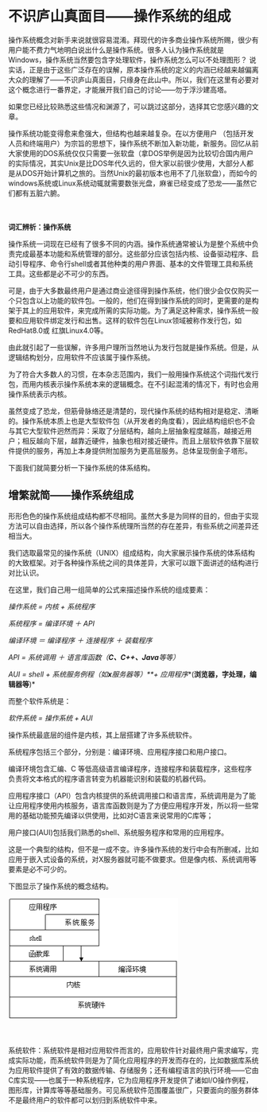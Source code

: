# 不识庐山真面目――操作系统的组成

操作系统概念对新手来说就很容易混淆。拜现代的许多商业操作系统所赐，很少有用户能不费力气地明白说出什么是操作系统。很多人认为操作系统就是Windows，操作系统当然要包含字处理软件，操作系统怎么可以不处理图形？        说实话，正是由于这些广泛存在的误解，原本操作系统的定义的内涵已经越来越偏离大众的理解了――不识庐山真面目，只缘身在此山中。所以，我们在这里有必要对这个概念进行一番界定，才能展开我们自己的讨论――勿于浮沙建高塔。

如果您已经比较熟悉这些情况和渊源了，可以跳过这部分，选择其它您感兴趣的文章。

操作系统功能变得愈来愈强大，但结构也越来越复杂。在以方便用户 （包括开发人员和终端用户）为宗旨的思想下，操作系统不断加入新功能，新服务。回忆从前大家使用的DOS系统仅仅只需要一张软盘（拿DOS举例是因为比较切合国内用户的实际情况，其实Unix是比DOS年代久远的，但大家以前很少使用，大部分人都是从DOS开始计算机之旅的。当然Unix的最初版本也用不了几张软盘），而如今的windows系统或Linux系统动辄就需要数张光盘，麻雀已经变成了恐龙――虽然它们都有五脏六腑。

　

**词汇辨析：操作系统**

​        操作系统一词现在已经有了很多不同的内涵。操作系统通常被认为是整个系统中负责完成最基本功能和系统管理的部分。这些部分应该包括内核、设备驱动程序、启动引导程序、命令行shell或者其他种类的用户界面、基本的文件管理工具和系统工具。这些都是必不可少的东西。

​    可是，由于大多数最终用户是通过商业途径得到操作系统，他们很少会仅仅购买一个只包含以上功能的软件包。一般的，他们在得到操作系统的同时，更需要的是构架于其上的应用软件，来完成所需的实际功能。为了满足这种需求，操作系统一般要和应用软件绑定发行和出售。这样的软件包在Linux领域被称作发行包，如RedHat8.0或        红旗Linux4.0等。

​    由此就引起了一些误解，许多用户理所当然地认为发行包就是操作系统。但是，从逻辑结构划分，应用软件不应该属于操作系统。

​    为了符合大多数人的习惯，在本杂志范围内，我们一般用操作系统这个词指代发行包，而用内核表示操作系统本来的逻辑概念。在不引起混淆的情况下，有时也会用操作系统表示内核。

 

虽然变成了恐龙，但筋骨脉络还是清楚的，现代操作系统的结构相对是稳定、清晰的。操作系统本质上也是大型软件包（从开发者的角度看），因此结构组织也不会与其它大型软件迥然而异：采取了分层结构，越向上层抽象程度越高，越接近用户；相反越向下层，越靠近硬件，抽象也相对接近硬件。而且上层软件依靠下层软件提供的服务，再加上本身提供附加服务为更高层服务。总体呈现倒金子塔形。

下面我们就简要分析一下操作系统的体系结构。

## 增繁就简――操作系统组成 

形形色色的操作系统组成结构都不尽相同。虽然大多是为同样的目的，但由于实现方法可以自由选择，所以各个操作系统理所当然的存在差异，有些系统之间差异还相当大。

我们选取最常见的操作系统（UNIX）组成结构，向大家展示操作系统的体系结构的大致框架。对于各种操作系统之间的具体差异，大家可以跟下面讲述的结构进行对比认识。  

在这里，我们自己用一组简单的公式来描述操作系统的组成要素：

*操作系统* *=* *内核* *+* *系统程序*

*系统程序* *=* *编译环境* *＋* *API*

*编译环境* *＝* *编译程序* *＋* *连接程序* *＋* *装载程序*

*API =* *系统调用* *＋* *语言库函数（**C、C++、Java**等等）*

*AUI = shell +* *系统服务例程（如**x**服务器等）**+*       *应用程序**(**浏览器，字处理，编辑器等**)* 

而整个软件系统是：

*软件系统* *=* *操作系统* *+ AUI*

操作系统最底层的组件是内核，其上层搭建了许多系统软件。

系统程序包括三个部分，分别是：编译环境、应用程序接口和用户接口。

编译环境包含汇编、C 等低高级语言编译程序，连接程序和装载程序，这些程序负责将文本格式的程序语言转变为机器能识别和装载的机器代码。

应用程序接口（API）包含内核提供的系统调用接口和语言库，系统调用是为了能让应用程序使用内核服务，语言库函数则是为了方便应用程序开发，所以将一些常用的基础功能预先编译以供使用，比如对C语言来说常用的C库等；

用户接口(AUI)包括我们熟悉的shell、系统服务程序和常用的应用程序。

这是一个典型的结构，但不是一成不变。许多操作系统的发行中会有所删减，比如应用于嵌入式设备的系统，对X服务器就可能不做要求。但是像内核、系统调用等要素是必不可少的。



下图显示了操作系统的概念结构。

 

![img](00.不识庐山真面目――操作系统的组成.assets/image001.gif)

　

系统软件：系统软件是相对应用软件而言的，应用软件针对最终用户需求编写，完成实际功能，而系统软件则是为了简化应用程序的开发而存在的，比如数据库系统为应用软件提供了有效的数据传输、存储服务；还有编程语言的执行环境――它由C库实现――也属于一种系统程序，它为应用程序开发提供了诸如I/O操作例程，图形库，计算库等等基础服务。可见系统软件范围覆盖很广，只要面向的服务群体不是最终用户的软件都可以划归到系统软件中来。